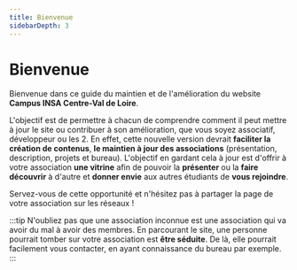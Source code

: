 ```yaml
---
title: Bienvenue
sidebarDepth: 3
---
```


# Bienvenue

Bienvenue dans ce guide du maintien et de l'amélioration du website **Campus INSA Centre-Val de Loire**.

L'objectif est de permettre à chacun de comprendre comment il peut mettre à jour le site ou contribuer à son amélioration, que vous soyez associatif, développeur ou les 2. En effet, cette nouvelle version devrait **faciliter la création de contenus**, **le maintien à jour des associations** (présentation, description, projets et bureau). L'objectif en gardant cela à jour est d'offrir à votre association **une vitrine** afin de pouvoir la **présenter** ou la **faire découvrir** à d'autre et **donner envie** aux autres étudiants de **vous rejoindre**.

Servez-vous de cette opportunité et n'hésitez pas à partager la page de votre association sur les réseaux !

:::tip
N'oubliez pas que une association inconnue est une association qui va avoir du mal à avoir des membres. En parcourant le site, une personne pourrait tomber sur votre association est **être séduite**. De là, elle pourrait facilement vous contacter, en ayant connaissance du bureau par exemple.
:::
